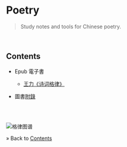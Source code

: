 # Poetry

> Study notes and tools for Chinese poetry.


<br/><a id="toc" name="toc"></a>
## Contents

* Epub 電子書
  - [王力《诗词格律》](./epubs/王力-诗词格律.epub)

* 圖書[附錄](./gelv/README.md)



<p><br/><br/></p>

![格律图谱](./gelv/Images/poem-forms.jpg)

&raquo; Back to <a href="#toc">Contents</a>
